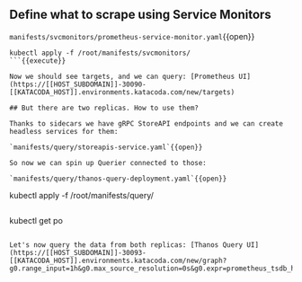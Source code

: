 ## Define what to scrape using Service Monitors

`manifests/svcmonitors/prometheus-service-monitor.yaml`{{open}}

```
kubectl apply -f /root/manifests/svcmonitors/
```{{execute}}

Now we should see targets, and we can query: [Prometheus UI](https://[[HOST_SUBDOMAIN]]-30090-[[KATACODA_HOST]].environments.katacoda.com/new/targets)

## But there are two replicas. How to use them?

Thanks to sidecars we have gRPC StoreAPI endpoints and we can create headless services for them: 

`manifests/query/storeapis-service.yaml`{{open}}

So now we can spin up Querier connected to those:

`manifests/query/thanos-query-deployment.yaml`{{open}}

```
kubectl apply -f /root/manifests/query/
```{{execute}}

```
kubectl get po
```{{execute}}

Let's now query the data from both replicas: [Thanos Query UI](https://[[HOST_SUBDOMAIN]]-30093-[[KATACODA_HOST]].environments.katacoda.com/new/graph?g0.range_input=1h&g0.max_source_resolution=0s&g0.expr=prometheus_tsdb_head_series&g0.tab=0)
